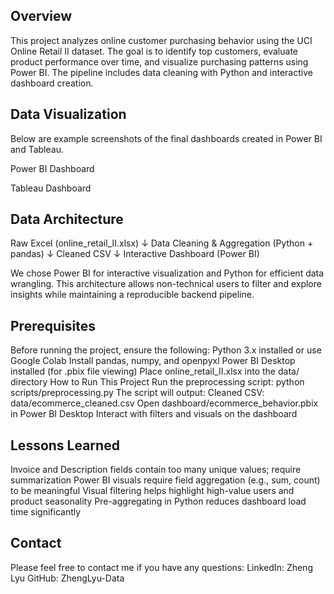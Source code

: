 ## Overview

This project analyzes online customer purchasing behavior using the UCI Online Retail II dataset. The goal is to identify top customers, evaluate product performance over time, and visualize purchasing patterns using Power BI. The pipeline includes data cleaning with Python and interactive dashboard creation.

## Data Visualization

Below are example screenshots of the final dashboards created in Power BI and Tableau.

Power BI Dashboard



Tableau Dashboard



## Data Architecture

Raw Excel (online_retail_II.xlsx)
      ↓
Data Cleaning & Aggregation (Python + pandas)
      ↓
Cleaned CSV
      ↓
Interactive Dashboard (Power BI)

We chose Power BI for interactive visualization and Python for efficient data wrangling. This architecture allows non-technical users to filter and explore insights while maintaining a reproducible backend pipeline.

## Prerequisites

Before running the project, ensure the following:
Python 3.x installed or use Google Colab
Install pandas, numpy, and openpyxl
Power BI Desktop installed (for .pbix file viewing)
Place online_retail_II.xlsx into the data/ directory
How to Run This Project
Run the preprocessing script:
python scripts/preprocessing.py
The script will output:
Cleaned CSV: data/ecommerce_cleaned.csv
Open dashboard/ecommerce_behavior.pbix in Power BI Desktop
Interact with filters and visuals on the dashboard

## Lessons Learned

Invoice and Description fields contain too many unique values; require summarization
Power BI visuals require field aggregation (e.g., sum, count) to be meaningful
Visual filtering helps highlight high-value users and product seasonality
Pre-aggregating in Python reduces dashboard load time significantly

## Contact

Please feel free to contact me if you have any questions: LinkedIn: Zheng Lyu GitHub: ZhengLyu-Data
